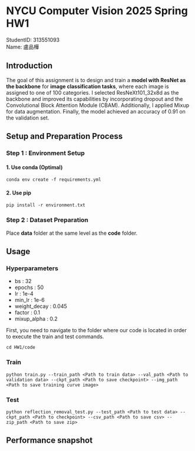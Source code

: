 # NYCU Computer Vision 2025 Spring HW1
StudentID: 313551093\
Name: 盧品樺

## Introduction
The goal of this assignment is to design and train a **model with ResNet as the backbone** for **image classification tasks**, where each image is assigned to one of 100 categories.
I selected ResNeXt101_32x8d as the backbone and improved its capabilities by incorporating dropout and the Convolutional Block Attention Module (CBAM). Additionally, I applied Mixup for data augmentation. Finally, the model achieved an accuracy of 0.91 on the validation set.

## Setup and Preparation Process
### Step 1 : Environment Setup

#### 1. Use conda (Optimal)
```
conda env create -f requirements.yml 
```

#### 2. Use pip
```
pip install -r environment.txt
```

### Step 2 : Dataset Preparation
Place **data** folder at the same level as the **code** folder.

## Usage
### Hyperparameters

* bs : 32
* epochs : 50
* lr : 1e-4
* min_lr : 1e-6
* weight_decay : 0.045
* factor : 0.1
* mixup_alpha : 0.2

First, you need to navigate to the folder where our code is located in order to execute the train and test commands.

```
cd HW1/code                      
```

### Train

```
python train.py --train_path <Path to train data> --val_path <Path to validation data> --ckpt_path <Path to save checkpoint> --img_path <Path to save training curve image>                    
```

### Test

```
python reflection_removal_test.py --test_path <Path to test data> --ckpt_path <Path to checkpoint> --csv_path <Path to save csv> --zip_path <Path to save zip>               
```

## Performance snapshot
